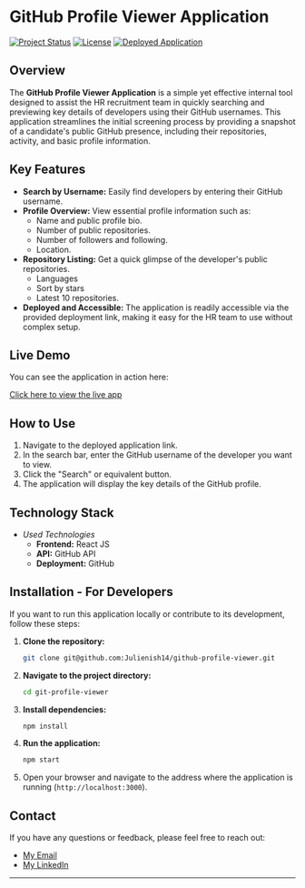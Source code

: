# GitHub Profile Viewer Application

[![Project Status](https://img.shields.io/badge/Status-Active-brightgreen.svg)](https://github.com/julienish14/github-profile-viewer)
[![License](https://img.shields.io/badge/License-MIT-yellow.svg)](https://opensource.org/licenses/MIT)
[![Deployed Application](https://img.shields.io/badge/Deployed-Live-blueviolet.svg)](https://julienish14.github.io/github-profile-viewer/)

## Overview

The **GitHub Profile Viewer Application** is a simple yet effective internal tool designed to assist the HR recruitment team in quickly searching and previewing key details of developers using their GitHub usernames. This application streamlines the initial screening process by providing a snapshot of a candidate's public GitHub presence, including their repositories, activity, and basic profile information.

## Key Features

- **Search by Username:** Easily find developers by entering their GitHub username.
- **Profile Overview:** View essential profile information such as:
  - Name and public profile bio.
  - Number of public repositories.
  - Number of followers and following.
  - Location.
- **Repository Listing:** Get a quick glimpse of the developer's public repositories.
  - Languages
  - Sort by stars
  - Latest 10 repositories.
- **Deployed and Accessible:** The application is readily accessible via the provided deployment link, making it easy for the HR team to use without complex setup.

## Live Demo

You can see the application in action here:

[Click here to view the live app](https://julienish14.github.io/github-profile-viewer/)

## How to Use

1.  Navigate to the deployed application link.
2.  In the search bar, enter the GitHub username of the developer you want to view.
3.  Click the "Search" or equivalent button.
4.  The application will display the key details of the GitHub profile.

## Technology Stack

- _Used Technologies_
  - **Frontend:** React JS
  - **API:** GitHub API
  - **Deployment:** GitHub

## Installation - For Developers

If you want to run this application locally or contribute to its development, follow these steps:

1.  **Clone the repository:**
    ```bash
    git clone git@github.com:Julienish14/github-profile-viewer.git
    ```
2.  **Navigate to the project directory:**
    ```bash
    cd git-profile-viewer
    ```
3.  **Install dependencies:**
    ```bash
    npm install
    ```
4.  **Run the application:**

    ```bash
    npm start
    ```

5.  Open your browser and navigate to the address where the application is running (`http://localhost:3000`).

## Contact

If you have any questions or feedback, please feel free to reach out:

- [My Email](julienishimwe14@gmail.com)
- [My LinkedIn](https://www.linkedin.com/in/julien-ishimwe-34a0b118a/)

---
